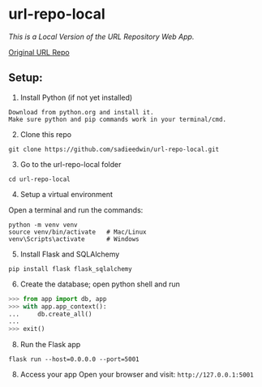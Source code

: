 # url-repo-local
_This is a Local Version of the URL Repository Web App._

[ Original URL Repo ](https://github.com/sadieedwin/url-repo/tree/main)

## Setup: 

1. Install Python (if not yet installed)
```text
Download from python.org and install it.
Make sure python and pip commands work in your terminal/cmd.
```
2. Clone this repo
```
git clone https://github.com/sadieedwin/url-repo-local.git
```
3. Go to the url-repo-local folder
```
cd url-repo-local
```
4. Setup a virtual environment

Open a terminal and run the commands:
```
python -m venv venv
source venv/bin/activate   # Mac/Linux
venv\Scripts\activate      # Windows
```
5. Install Flask and SQLAlchemy
```
pip install flask flask_sqlalchemy
```
6. Create the database; open python shell and run
```python
>>> from app import db, app
>>> with app.app_context():
...     db.create_all()
... 
>>> exit()
```
8. Run the Flask app
```
flask run --host=0.0.0.0 --port=5001
```
8. Access your app Open your browser and visit: `http://127.0.0.1:5001`
